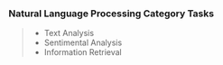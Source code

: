 ### Natural Language Processing Category Tasks
>* Text Analysis
>* Sentimental Analysis
>* Information Retrieval